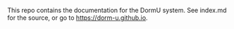 This repo contains the documentation for the DormU system. See index.md for the source, or go to https://dorm-u.github.io.
